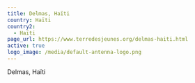 ```yaml
---
title: Delmas, Haïti
country: Haïti
country2:
  - Haïti
page_url: https://www.terredesjeunes.org/delmas-haiti.html
active: true
logo_image: /media/default-antenna-logo.png
---
```

Delmas, Haïti
